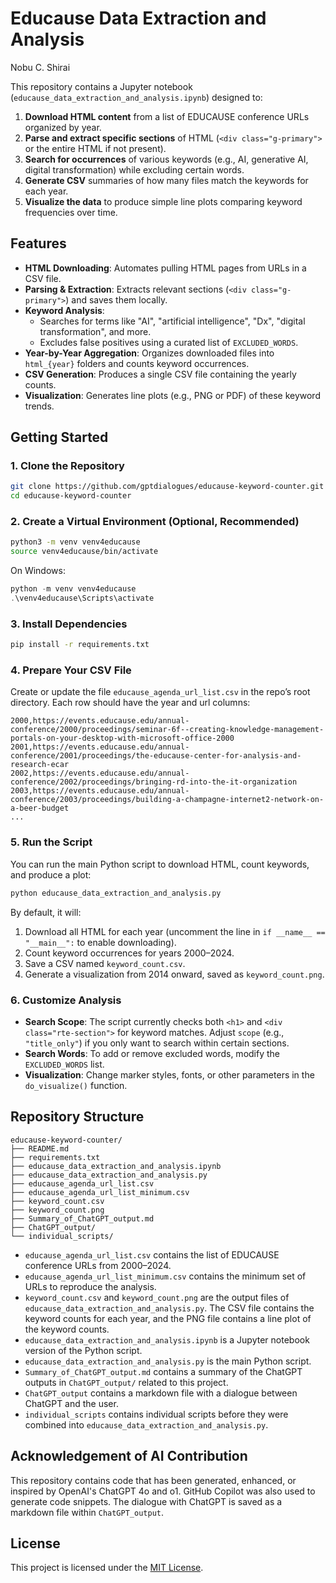 # Educause Data Extraction and Analysis

Nobu C. Shirai

This repository contains a Jupyter notebook (`educause_data_extraction_and_analysis.ipynb`) designed to:

1. **Download HTML content** from a list of EDUCAUSE conference URLs organized by year.
2. **Parse and extract specific sections** of HTML (`<div class="g-primary">` or the entire HTML if not present).
3. **Search for occurrences** of various keywords (e.g., AI, generative AI, digital transformation) while excluding certain words.
4. **Generate CSV** summaries of how many files match the keywords for each year.
5. **Visualize the data** to produce simple line plots comparing keyword frequencies over time.

## Features

- **HTML Downloading**: Automates pulling HTML pages from URLs in a CSV file.
- **Parsing & Extraction**: Extracts relevant sections (`<div class="g-primary">`) and saves them locally.
- **Keyword Analysis**:
  - Searches for terms like "AI", "artificial intelligence", "Dx", "digital transformation", and more.
  - Excludes false positives using a curated list of `EXCLUDED_WORDS`.
- **Year-by-Year Aggregation**: Organizes downloaded files into `html_{year}` folders and counts keyword occurrences.
- **CSV Generation**: Produces a single CSV file containing the yearly counts.
- **Visualization**: Generates line plots (e.g., PNG or PDF) of these keyword trends.

## Getting Started

### 1. Clone the Repository

```bash
git clone https://github.com/gptdialogues/educause-keyword-counter.git
cd educause-keyword-counter
```

### 2. Create a Virtual Environment (Optional, Recommended)

```bash
python3 -m venv venv4educause
source venv4educause/bin/activate
```

On Windows:
```powershell
python -m venv venv4educause
.\venv4educause\Scripts\activate
```

### 3. Install Dependencies

```bash
pip install -r requirements.txt
```

### 4. Prepare Your CSV File

Create or update the file `educause_agenda_url_list.csv` in the repo’s root directory. Each row should have the year and url columns:
```
2000,https://events.educause.edu/annual-conference/2000/proceedings/seminar-6f--creating-knowledge-management-portals-on-your-desktop-with-microsoft-office-2000
2001,https://events.educause.edu/annual-conference/2001/proceedings/the-educause-center-for-analysis-and-research-ecar
2002,https://events.educause.edu/annual-conference/2002/proceedings/bringing-rd-into-the-it-organization
2003,https://events.educause.edu/annual-conference/2003/proceedings/building-a-champagne-internet2-network-on-a-beer-budget
...
```

### 5. Run the Script

You can run the main Python script to download HTML, count keywords, and produce a plot:

```bash
python educause_data_extraction_and_analysis.py
```

By default, it will:
1. Download all HTML for each year (uncomment the line in `if __name__ == "__main__":` to enable downloading).
2. Count keyword occurrences for years 2000–2024.
3. Save a CSV named `keyword_count.csv`.
4. Generate a visualization from 2014 onward, saved as `keyword_count.png`.

### 6. Customize Analysis

- **Search Scope**: The script currently checks both `<h1>` and `<div class="rte-section">` for keyword matches. Adjust `scope` (e.g., `"title_only"`) if you only want to search within certain sections.
- **Search Words**: To add or remove excluded words, modify the `EXCLUDED_WORDS` list.  
- **Visualization**: Change marker styles, fonts, or other parameters in the `do_visualize()` function.

## Repository Structure

```
educause-keyword-counter/
├── README.md
├── requirements.txt
├── educause_data_extraction_and_analysis.ipynb
├── educause_data_extraction_and_analysis.py
├── educause_agenda_url_list.csv
├── educause_agenda_url_list_minimum.csv 
├── keyword_count.csv
├── keyword_count.png
├── Summary_of_ChatGPT_output.md
├── ChatGPT_output/
└── individual_scripts/
```

- `educause_agenda_url_list.csv` contains the list of EDUCAUSE conference URLs from 2000–2024.
- `educause_agenda_url_list_minimum.csv` contains the minimum set of URLs to reproduce the analysis.
- `keyword_count.csv` and `keyword_count.png` are the output files of `educause_data_extraction_and_analysis.py`. The CSV file contains the keyword counts for each year, and the PNG file contains a line plot of the keyword counts.
- `educause_data_extraction_and_analysis.ipynb` is a Jupyter notebook version of the Python script.
- `educause_data_extraction_and_analysis.py` is the main Python script.
- `Summary_of_ChatGPT_output.md` contains a summary of the ChatGPT outputs in `ChatGPT_output/` related to this project.
- `ChatGPT_output` contains a markdown file with a dialogue between ChatGPT and the user.
- `individual_scripts` contains individual scripts before they were combined into `educause_data_extraction_and_analysis.py`.


## Acknowledgement of AI Contribution

This repository contains code that has been generated, enhanced, or inspired by OpenAI's ChatGPT 4o and o1. GitHub Copilot was also used to generate code snippets. The dialogue with ChatGPT is saved as a markdown file within `ChatGPT_output`.

## License

This project is licensed under the [MIT License](LICENSE).  
